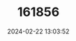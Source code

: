 ---
title: "161856"
category: "Boleum asperum"
draft: false
date: 2024-02-22 13:03:52
languages:
  Spanish; Castilian: ["Asperillo"]
---